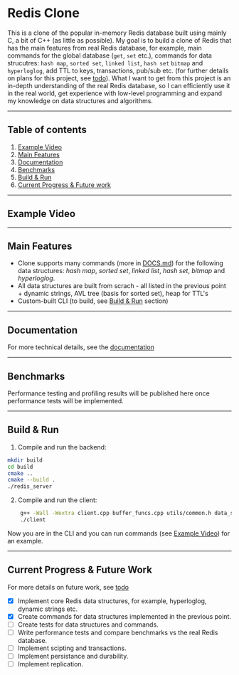 # Redis Clone

This is a clone of the popular in-memory Redis database built using mainly C, a bit of C++ (as little as possible). My
goal is to build a clone of Redis that has the main features from real Redis database, for example, main commands for
the global database (`get`, `set` etc.), commands for data strucutres: `hash map`, `sorted set`, `linked list`,
`hash set` `bitmap` and `hyperloglog`, add TTL to keys, transactions, pub/sub etc. (for further details on plans for
this project, see [todo](todo.md)). What I want to get from this project is an in-depth understanding of the real
Redis database, so I can efficiently use it in the real world, get experience with low-level programming and expand my
knowledge on data structures and algorithms.

---

## Table of contents

1. [Example Video](#example-video)
2. [Main Features](#main-features)
3. [Documentation](#documentation)
4. [Benchmarks](#benchmarks)
5. [Build & Run](#build--run)
6. [Current Progress & Future work](#current-progress--future-work)

---

## Example Video

---

## Main Features

- Clone supports many commands (more in [DOCS.md](DOCS.md)) for the following data structures: *hash map*, *sorted set*,
  *linked list*, *hash set*, *bitmap* and *hyperloglog*.
- All data structures are built from scrach - all listed in the previous point + dynamic strings, AVL tree (basis for
  sorted set), heap for TTL's
- Custom-built CLI (to build, see [Build & Run](#build--run) section)

---

## Documentation

For more technical details, see the [documentation](DOCS.md)

---

## Benchmarks

Performance testing and profiling results will be published here once performance tests will be implemented.

---

## Build & Run

1. Compile and run the backend:

  ```bash
  mkdir build 
  cd build
  cmake ..
  cmake --build .
  ./redis_server
   ```

2. Compile and run the client:

  ```bash
      g++ -Wall -Wextra client.cpp buffer_funcs.cpp utils/common.h data_structures/dstr.cpp -Iutils -o client  
      ./client
  ```

Now you are in the CLI and you can run commands (see [Example Video](#example-video)) for an example.

---

## Current Progress & Future Work

For more details on future work, see [todo](todo.md)

- [x] Implement core Redis data structures, for example, hyperloglog, dynamic strings etc.
- [x] Create commands for data structures implemented in the previous point.
- [ ] Create tests for data structures and commands.
- [ ] Write performance tests and compare benchmarks vs the real Redis database.
- [ ] Implement scipting and transactions.
- [ ] Implement persistance and durability.
- [ ] Implement replication.